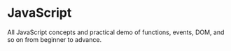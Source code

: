 # JavaScript
All JavaScript concepts and practical demo of functions, events, DOM, and so on from beginner to advance.
